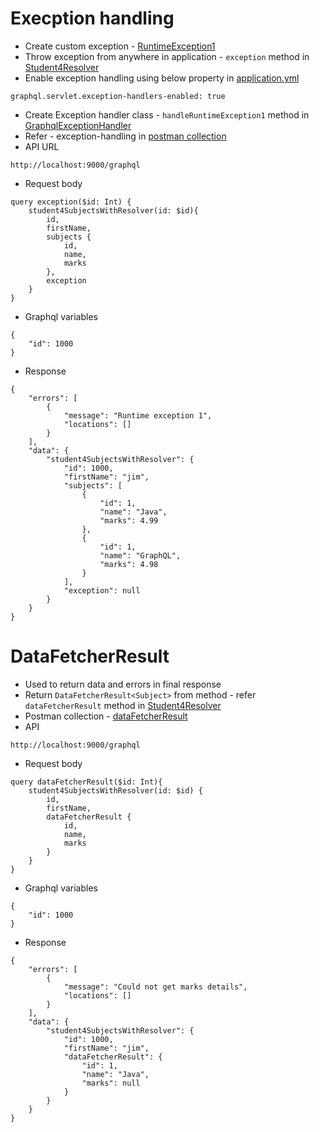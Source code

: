 # Execption handling
* Create custom exception - [RuntimeException1](src/main/java/com/java/exceptions/RuntimeException1.java)
* Throw exception from anywhere in application - `exception` method in [Student4Resolver](src/main/java/com/java/resolver/Student4Resolver.java)
* Enable exception handling using below property in [application.yml](src/main/resources/application.yml)
```
graphql.servlet.exception-handlers-enabled: true
```
* Create Exception handler class - `handleRuntimeException1` method in [GraphqlExceptionHandler](src/main/java/com/java/exceptions/handlers/GraphqlExceptionHandler.java)
* Refer - exception-handling in [postman collection](files/graph-ql-spring-boot.postman_collection.json)
* API URL
```
http://localhost:9000/graphql
```
* Request body
```
query exception($id: Int) {
    student4SubjectsWithResolver(id: $id){
        id,
        firstName,
        subjects {
            id,
            name,
            marks
        },
        exception
    }
}
```
* Graphql variables
```
{
    "id": 1000
}
```
* Response
```
{
    "errors": [
        {
            "message": "Runtime exception 1",
            "locations": []
        }
    ],
    "data": {
        "student4SubjectsWithResolver": {
            "id": 1000,
            "firstName": "jim",
            "subjects": [
                {
                    "id": 1,
                    "name": "Java",
                    "marks": 4.99
                },
                {
                    "id": 1,
                    "name": "GraphQL",
                    "marks": 4.98
                }
            ],
            "exception": null
        }
    }
}
```

# DataFetcherResult
* Used to return data and errors in final response
* Return `DataFetcherResult<Subject>` from method - refer `dataFetcherResult` method in [Student4Resolver](src/main/java/com/java/resolver/Student4Resolver.java)
* Postman collection - [dataFetcherResult](files/graph-ql-spring-boot.postman_collection.json)
* API
```
http://localhost:9000/graphql
```
* Request body
```
query dataFetcherResult($id: Int){
    student4SubjectsWithResolver(id: $id) {
        id,
        firstName,
        dataFetcherResult {
            id,
            name,
            marks
        }
    }
}
```
* Graphql variables
```
{
    "id": 1000
}
```
* Response
```
{
    "errors": [
        {
            "message": "Could not get marks details",
            "locations": []
        }
    ],
    "data": {
        "student4SubjectsWithResolver": {
            "id": 1000,
            "firstName": "jim",
            "dataFetcherResult": {
                "id": 1,
                "name": "Java",
                "marks": null
            }
        }
    }
}
```